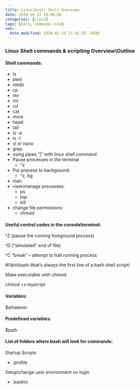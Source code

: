 ```yaml
---
title: Linux(bash) Shell Overview
date: 2019-10-22 10:00:00
categories: [Linux]
tags: [bash, command-line]
seo:
  date_modified: 2020-01-24 11:42:35 -0500
---
```


### Linux Shell commands & scripting Overview\\Outline

#### Shell commands:

* ls
* pwd
* mkdir
* cp
* mv
* rm
* cd
* cat
* more
* head
* tail
* ls -a
* ls -l
* vi or nano
* grep
* using pipes “\|” with linux shell command
* Pause processes in the terminal
  * ^z
* Put process to background:
  * ^z, bg
* man
* view\\manage processes:
  * ps
  * top
  * kill
* change file permissions:
  * chmod

#### Useful control codes in the console\\terminal:

^Z (pause the running foreground process)

^D (“simulated” end of file)

^C “break” – attempt to halt running process

\#\!\\bin\\bash (that’s always the first line of a bash shell script)

Make executable with chmod:

chmod +x myscript

#### Variables:

$whatever

#### Predefined variables:

$path

#### List of folders where bash will look for commands:

Startup Scripts

* .profile

Setup\\change user environment on login

* .bashrc